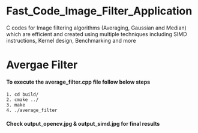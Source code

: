 # Fast_Code_Image_Filter_Application
C codes for Image filtering algorithms (Averaging, Gaussian and Median) which are efficient and created using multiple techniques including SIMD instructions, Kernel design, Benchmarking and more

# Avergae Filter
#### To execute the average_filter.cpp file follow below steps
```
1. cd build/
2. cmake ../
3. make
4. ./average_filter
```
#### Check output_opencv.jpg & output_simd.jpg for final results

